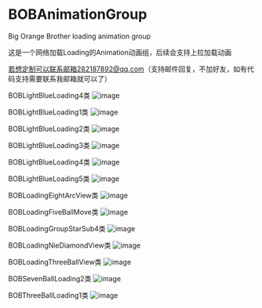 # BOBAnimationGroup
Big Orange Brother loading animation group

这是一个网络加载Loading的Animation动画组，后续会支持上拉加载动画 

若想定制可以联系邮箱282187892@qq.com（支持邮件回复，不加好友，如有代码支持需要联系我邮箱就可以了）

BOBLightBlueLoading4类
![image](https://raw.githubusercontent.com/Tuzki007/BOBAnimationGroup/master/BOBAnimationGroup/BOBLightBlueLoading4GIF.gif)

BOBLightBlueLoading1类
![image](https://raw.githubusercontent.com/Tuzki007/BOBAnimationGroup/master/BOBAnimationGroup/BOBLightBlueLoading1GIF.gif)

BOBLightBlueLoading2类
![image](https://raw.githubusercontent.com/Tuzki007/BOBAnimationGroup/master/BOBAnimationGroup/BOBLightBlueLoading2GIF.gif)

BOBLightBlueLoading3类
![image](https://raw.githubusercontent.com/Tuzki007/BOBAnimationGroup/master/BOBAnimationGroup/BOBLightBlueLoading3GIF.gif)

BOBLightBlueLoading4类
![image](https://raw.githubusercontent.com/Tuzki007/BOBAnimationGroup/master/BOBAnimationGroup/BOBLightBlueLoading4GIF.gif)

BOBLightBlueLoading5类
![image](https://raw.githubusercontent.com/Tuzki007/BOBAnimationGroup/master/BOBAnimationGroup/BOBLightBlueLoading5GIF.gif)

BOBLoadingEightArcView类
![image](https://raw.githubusercontent.com/Tuzki007/BOBAnimationGroup/master/BOBAnimationGroup/BOBLoadingEightArcViewGIF.gif)

BOBLoadingFiveBallMove类
![image](https://raw.githubusercontent.com/Tuzki007/BOBAnimationGroup/master/BOBAnimationGroup/BOBLoadingFiveBallMoveGIF.gif)

BOBLoadingGroupStarSub4类
![image](https://raw.githubusercontent.com/Tuzki007/BOBAnimationGroup/master/BOBAnimationGroup/BOBLoadingGroupStarSub4GIF.gif)

BOBLoadingNieDiamondView类
![image](https://raw.githubusercontent.com/Tuzki007/BOBAnimationGroup/master/BOBAnimationGroup/BOBLoadingNieDiamondViewGif.gif)

BOBLoadingThreeBallView类
![image](https://raw.githubusercontent.com/Tuzki007/BOBAnimationGroup/master/BOBAnimationGroup/BOBLoadingThreeBallViewGIF.gif)

BOBSevenBallLoading2类
![image](https://raw.githubusercontent.com/Tuzki007/BOBAnimationGroup/master/BOBAnimationGroup/BOBSevenBallLoading2GIF.gif)

BOBThreeBallLoading1类
![image](https://raw.githubusercontent.com/Tuzki007/BOBAnimationGroup/master/BOBAnimationGroup/BOBThreeBallLoading1GIF.gif)



